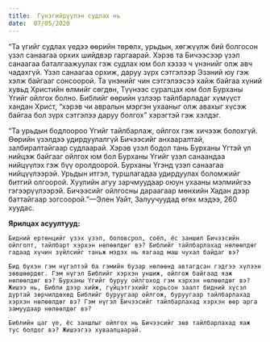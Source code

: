 ```yaml
---
title:  Гүнзгийрүүлэн судлах нь
date:  07/05/2020
---
```


“Та үгийг судлах үедээ өөрийн төрөлх, урьдын, хөгжүүлж бий болгосон үзэл санаагаа орхих шийдвэр гаргаарай. Хэрэв та Бичээсээр үзэл санаагаа баталгаажуулах гэж судлах юм бол хэзээ ч үнэнийг олж авч чадахгүй. Үзэл санаагаа орхиж, даруу зүрх сэтгэлээр Эзэний юу гэж хэлж байгааг сонсоорой. Та үнэнийг чин сэтгэлээсээ хайж байгаа хүний хувьд Христийн өлмийг сөгдөн, Түүнээс суралцах юм бол Бурханы Үгийг ойлгох болно. Библийг өөрийн үзлээр тайлбарладаг хүмүүст хандан Христ, “хэрэв чи авралын мэргэн ухааныг олж авахыг хүсэж байгаа бол зүрх сэтгэлээ даруу болгох” хэрэгтэй гэж хэлдэг.

“Та урьдын бодлоороо Үгийг тайлбарлаж, ойлгох гэж хичээж болохгүй. Өөрийн үзэлдээ удирдуулалгүй Бичээсийг анхааралтай, залбиралтайгаар судлаарай. Хэрэв үзэл бодол тань Бурханы Үгтэй үл нийцэж байгааг ойлгох юм бол Бурханы Үгийг үзэл санаандаа нийцүүлэх гэж бүү оролдоорой. Бурханы Үгэнд үзэл санаагаа нийцүүлээрэй. Урьдын итгэл, туршлагадаа удирдуулах боломжийг битгий олгоорой. Хуулийн агуу зарчмуудаар оюун ухааны мэлмийгээ гэгээрүүлээрэй. Бичээсийг ойлгосны дараагаар мөнхийн Хадан дээр баттайгаар зогсоорой.”—Элен Уайт, Залуучуудад өгөх мэдээ, 260 хуудас.

**Ярилцах асуултууд:**

`Бидний ертөнцийг үзэх үзэл, боловсрол, соёл, ёс заншил Бичээсийн ойлголт, тайлбарт хэрхэн нөлөөлдөг вэ? Библийг тайлбарлахад нөлөөлдөг гадаад хүчин зүйлсийг таньж мэдэх нь яагаад маш чухал байдаг вэ?`

`Бид бүхэн гэм нүгэлтэй ба гэмийн бузар нөлөөнд автагдсан гэдгээ хүлээн зөвшөөрдөг. Гэм нүгэл Библийг хэрхэн уншиж, ойлгож байгаад яаж нөлөөлдөг вэ? Бурханы Үгийг буруу ойлгоход гэм хэрхэн нөлөөлдөг вэ? Жишээ нь, Библи дээр хийж, гүйцэтгэхийг хорьсон заалт бидний хүсэл дуртай зөрчилдөхөд Библийг буруугаар ойлгож, буруугаар тайлбарлахад хэрхэн нөлөөлдөг вэ? Гэм нүгэл Бичээсийг тайлбарлахад хэрхэн өөр арга замуудаар нөлөөлдөг вэ?`

`Библийн цаг үе, ёс заншлыг ойлгох нь Бичээсийг зөв тайлбарлахад яаж тус болдог вэ? Жишээгээ хуваалцаарай.`